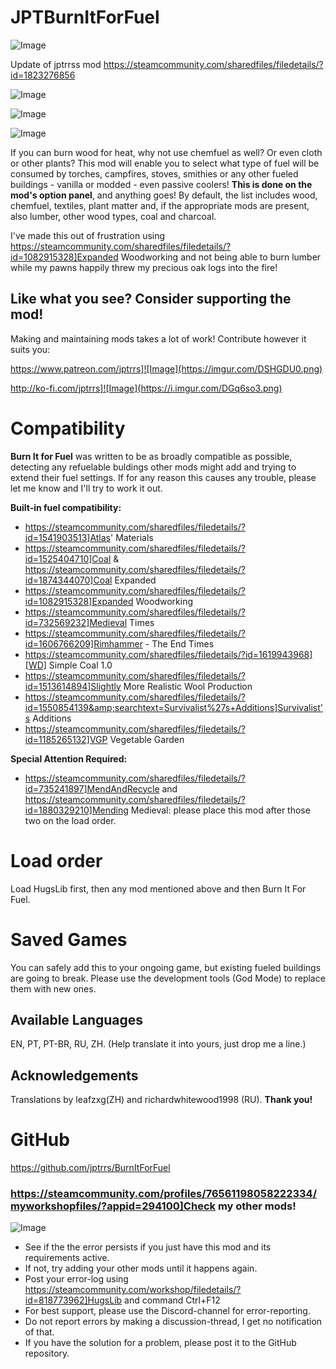 # JPTBurnItForFuel

![Image](https://i.imgur.com/buuPQel.png)

Update of jptrrss mod https://steamcommunity.com/sharedfiles/filedetails/?id=1823276856

![Image](https://i.imgur.com/pufA0kM.png)

	
![Image](https://i.imgur.com/Z4GOv8H.png)

![Image](https://i.imgur.com/p7Fv1Z6.gif)


If you can burn wood for heat, why not use chemfuel as well? Or even cloth or other plants? This mod will enable you to select what type of fuel will be consumed by torches, campfires, stoves, smithies or any other fueled buildings - vanilla or modded - even passive coolers! **This is done on the mod's option panel**, and anything goes! By default, the list includes wood, chemfuel, textiles, plant matter and, if the appropriate mods are present, also lumber, other wood types, coal and charcoal.

I've made this out of frustration using https://steamcommunity.com/sharedfiles/filedetails/?id=1082915328]Expanded Woodworking and not being able to burn lumber while my pawns happily threw my precious oak logs into the fire!

## **Like what you see?** Consider supporting the mod!

Making and maintaining mods takes a lot of work! Contribute however it suits you:

https://www.patreon.com/jptrrs]![Image](https://imgur.com/DSHGDU0.png)

http://ko-fi.com/jptrrs]![Image](https://i.imgur.com/DGq6so3.png)


# Compatibility

**Burn It for Fuel** was written to be as broadly compatible as possible, detecting any refuelable buldings other mods might add and trying to extend their fuel settings. If for any reason this causes any trouble, please let me know and I'll try to work it out. 

**Built-in fuel compatibility:**


- https://steamcommunity.com/sharedfiles/filedetails/?id=1541903513]Atlas' Materials
- https://steamcommunity.com/sharedfiles/filedetails/?id=1525404710]Coal &amp; https://steamcommunity.com/sharedfiles/filedetails/?id=1874344070]Coal Expanded
- https://steamcommunity.com/sharedfiles/filedetails/?id=1082915328]Expanded Woodworking
- https://steamcommunity.com/sharedfiles/filedetails/?id=732569232]Medieval Times
- https://steamcommunity.com/sharedfiles/filedetails/?id=1606766209]Rimhammer - The End Times
- https://steamcommunity.com/sharedfiles/filedetails/?id=1619943968][WD] Simple Coal 1.0
- https://steamcommunity.com/sharedfiles/filedetails/?id=1513614894]Slightly More Realistic Wool Production
- https://steamcommunity.com/sharedfiles/filedetails/?id=1550854139&amp;searchtext=Survivalist%27s+Additions]Survivalist's Additions
- https://steamcommunity.com/sharedfiles/filedetails/?id=1185265132]VGP Vegetable Garden



**Special Attention Required:**


- https://steamcommunity.com/sharedfiles/filedetails/?id=735241897]MendAndRecycle and https://steamcommunity.com/sharedfiles/filedetails/?id=1880329210]Mending Medieval: please place this mod after those two on the load order.



# Load order

Load HugsLib first, then any mod mentioned above and then Burn It For Fuel.

# Saved Games

You can safely add this to your ongoing game, but existing fueled buildings are going to break. Please use the development tools (God Mode) to replace them with new ones.

## Available Languages

EN, PT, PT-BR, RU, ZH.
(Help translate it into yours, just drop me a line.)

## Acknowledgements

Translations by leafzxg(ZH) and richardwhitewood1998 (RU). 
**Thank you!**

# GitHub

https://github.com/jptrrs/BurnItForFuel

### https://steamcommunity.com/profiles/76561198058222334/myworkshopfiles/?appid=294100]Check my other mods!


![Image](https://i.imgur.com/PwoNOj4.png)



-  See if the the error persists if you just have this mod and its requirements active.
-  If not, try adding your other mods until it happens again.
-  Post your error-log using https://steamcommunity.com/workshop/filedetails/?id=818773962]HugsLib and command Ctrl+F12
-  For best support, please use the Discord-channel for error-reporting.
-  Do not report errors by making a discussion-thread, I get no notification of that.
-  If you have the solution for a problem, please post it to the GitHub repository.


